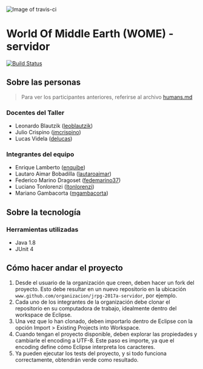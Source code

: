 ![Image of travis-ci](https://travis-ci.org/LosPecesDelInfierno/jrpg-2017a-servidor.svg?branch=master)

# World Of Middle Earth (WOME) - servidor
[![Build Status](https://travis-ci.org/LosPecesDelInfierno/jrpg-2017a-servidor.svg?branch=master)](https://travis-ci.org/LosPecesDelInfierno/jrpg-2017a-servidor)
## Sobre las personas

> Para ver los participantes anteriores, referirse al archivo [humans.md](humans.md)

### Docentes del Taller

* Leonardo Blautzik ([leoblautzik](https://github.com/leoblautzik))
* Julio Crispino ([jmcrispino](https://github.com/jmcrispino))
* Lucas Videla ([delucas](https://github.com/delucas))

### Integrantes del equipo

* Enrique Lamberto ([enquibe](https://github.com/enquibe))
* Lautaro Aimar Bobadilla ([lautaroaimar](https://github.com/lautaroaimar))
* Federico Marino Dragoset ([fedemarino37](https://github.com/fedemarino37))
* Luciano Tonlorenzi ([ltonlorenzi](https://github.com/ltonlorenzi))
* Mariano Gambacorta ([mgambacorta](https://github.com/mgambacorta))

## Sobre la tecnología

### Herramientas utilizadas

* Java 1.8
* JUnit 4

## Cómo hacer andar el proyecto

1. Desde el usuario de la organización que creen, deben hacer un fork del proyecto. Esto debe resultar en un nuevo repositorio en la ubicación `www.github.com/organizacion/jrpg-2017a-servidor`, por ejemplo.
2. Cada uno de los integrantes de la organización debe clonar el repositorio en su computadora de trabajo, idealmente dentro del workspace de Eclipse.
3. Una vez que lo han clonado, deben importarlo dentro de Eclipse con la opción Import > Existing Projects into Workspace.
4. Cuando tengan el proyecto disponible, deben explorar las propiedades y cambiarle el encoding a UTF-8. Este paso es importe, ya que el encoding define cómo Eclipse interpreta los caracteres.
5. Ya pueden ejecutar los tests del proyecto, y si todo funciona correctamente, obtendrán verde como resultado.

